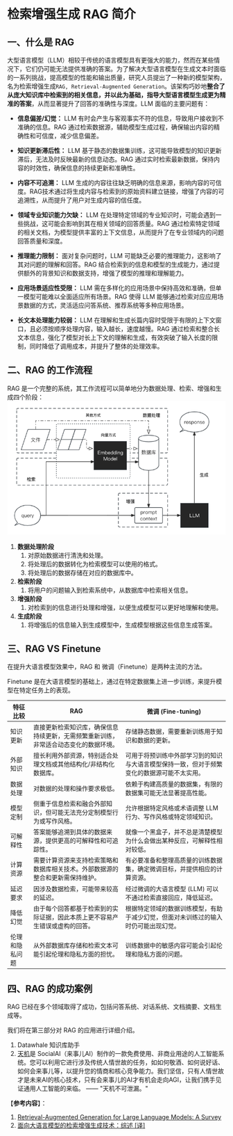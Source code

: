 # 检索增强生成 RAG 简介

## 一、什么是 RAG

大型语言模型（LLM）相较于传统的语言模型具有更强大的能力，然而在某些情况下，它们仍可能无法提供准确的答案。为了解决大型语言模型在生成文本时面临的一系列挑战，提高模型的性能和输出质量，研究人员提出了一种新的模型架构，名为检索增强生成`RAG, Retrieval-Augmented Generation`。该架构巧妙地**整合了从庞大知识库中检索到的相关信息，并以此为基础，指导大型语言模型生成更为精准的答案**，从而显著提升了回答的准确性与深度。LLM 面临的主要问题有：

- **信息偏差/幻觉：** LLM 有时会产生与客观事实不符的信息，导致用户接收到不准确的信息。RAG 通过检索数据源，辅助模型生成过程，确保输出内容的精确性和可信度，减少信息偏差。

- **知识更新滞后性：** LLM 基于静态的数据集训练，这可能导致模型的知识更新滞后，无法及时反映最新的信息动态。RAG 通过实时检索最新数据，保持内容的时效性，确保信息的持续更新和准确性。

- **内容不可追溯：** LLM 生成的内容往往缺乏明确的信息来源，影响内容的可信度。RAG技术通过将生成内容与检索到的原始资料建立链接，增强了内容的可追溯性，从而提升了用户对生成内容的信任度。
- **领域专业知识能力欠缺：** LLM 在处理特定领域的专业知识时，可能会遇到一些挑战，这可能会影响到其在相关领域的回答质量。RAG 通过检索特定领域的相关文档，为模型提供丰富的上下文信息，从而提升了在专业领域内的问题回答质量和深度。

- **推理能力限制：** 面对复杂问题时，LLM 可能缺乏必要的推理能力，这影响了其对问题的理解和回答。RAG 结合检索到的信息和模型的生成能力，通过提供额外的背景知识和数据支持，增强了模型的推理和理解能力。

- **应用场景适应性受限：** LLM 需在多样化的应用场景中保持高效和准确，但单一模型可能难以全面适应所有场景。RAG 使得 LLM 能够通过检索对应应用场景数据的方式，灵活适应问答系统、推荐系统等多种应用场景。

- **长文本处理能力较弱：** LLM 在理解和生成长篇内容时受限于有限的上下文窗口，且必须按顺序处理内容，输入越长，速度越慢。RAG 通过检索和整合长文本信息，强化了模型对长上下文的理解和生成，有效突破了输入长度的限制，同时降低了调用成本，并提升了整体的处理效率。


## 二、RAG 的工作流程

RAG 是一个完整的系统，其工作流程可以简单地分为数据处理、检索、增强和生成四个阶段：
![](../../figures/RAG.png)
1. **数据处理阶段**
    1. 对原始数据进行清洗和处理。
    2. 将处理后的数据转化为检索模型可以使用的格式。
    3. 将处理后的数据存储在对应的数据库中。
2. **检索阶段**
    1. 将用户的问题输入到检索系统中，从数据库中检索相关信息。
3. **增强阶段**
    1. 对检索到的信息进行处理和增强，以便生成模型可以更好地理解和使用。
4. **生成阶段**
    1. 将增强后的信息输入到生成模型中，生成模型根据这些信息生成答案。
   
## 三、RAG VS Finetune

在提升大语言模型效果中，RAG 和 微调（Finetune）是两种主流的方法。 

Finetune 是在大语言模型的基础上，通过在特定数据集上进一步训练，来提升模型在特定任务上的表现。

| 特征比较 | RAG | 微调 (Fine-tuning) |
| --- | --- | --- |
| 知识更新 | 直接更新检索知识库，确保信息持续更新，无需频繁重新训练，非常适合动态变化的数据环境。 | 存储静态数据，需要重新训练用于知识和数据的更新。 |
| 外部知识 | 擅长利用外部资源，特别适合处理文档或其他结构化/非结构化数据库。 | 可用于将预训练中外部学习到的知识与大语言模型保持一致，但对于频繁变化的数据源可能不太实用。 |
| 数据处理 | 对数据的处理和操作要求极低。 | 依赖于构建高质量的数据集，有限的数据集可能无法显著提高性能。 |
| 模型定制 | 侧重于信息检索和融合外部知识，但可能无法充分定制模型行为或写作风格。 | 允许根据特定风格或术语调整 LLM 行为、写作风格或特定领域知识。 |
| 可解释性 | 答案能够追溯到具体的数据来源，提供更高的可解释性和可追踪性。 | 就像一个黑盒子，并不总是清楚模型为什么会做出某种反应，可解释性相对较低。 |
| 计算资源 | 需要计算资源来支持检索策略和数据库相关技术。外部数据源的整合和更新需保持维护。 | 有必要准备和整理高质量的训练数据集，确定微调目标，并提供相应的计算资源。 |
| 延迟要求 | 因涉及数据检索，可能带来较高的延迟。 | 经过微调的大语言模型 (LLM) 可以不通过检索直接回应，降低延迟。 |
| 降低幻觉 | 由于每个回答都基于检索到的实际证据，因此本质上更不容易产生错误或虚构的回答。 | 根据特定领域的数据训练模型，有助于减少幻觉，但面对未训练过的输入时仍可能出现幻觉。 |
| 伦理和隐私问题 | 从外部数据库存储和检索文本可能引起伦理和隐私方面的担忧。 | 训练数据中的敏感内容可能会引起伦理和隐私方面的问题。 |

## 四、RAG 的成功案例

RAG 已经在多个领域取得了成功，包括问答系统、对话系统、文档摘要、文档生成等。

我们将在第三部分对 RAG 的应用进行详细介绍。

1.  Datawhale 知识库助手
2. [天机](https://github.com/SocialAI-tianji/Tianji)是 SocialAI（来事儿AI）制作的一款免费使用、非商业用途的人工智能系统。您可以利用它进行涉及传统人情世故的任务，如如何敬酒、如何说好话、如何会来事儿等，以提升您的情商和核心竞争能力。我们坚信，只有人情世故才是未来AI的核心技术，只有会来事儿的AI才有机会走向AGI，让我们携手见证通用人工智能的来临。 —— "天机不可泄漏。"




【**参考内容**】：
1. [Retrieval-Augmented Generation for Large Language Models: A Survey](https://arxiv.org/abs/2312.10997)
2. [面向大语言模型的检索增强生成技术：综述 [译]](https://baoyu.io/translations/ai-paper/2312.10997-retrieval-augmented-generation-for-large-language-models-a-survey)